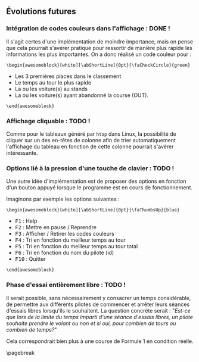 Évolutions futures
------------------

### Intégration de codes couleurs dans l'affichage : DONE ! 

Il s'agit certes d'une implémentation de moindre importance, mais on pense que cela pourrait s'avérer pratique pour 
ressortir de manière plus rapide les informations les plus importantes. On a donc réalisé un code couleur pour :


```{=latex}
\begin{awesomeblock}[white][\abShortLine]{0pt}{\faCheckCircle}{green}
```

- Les 3 premières places dans le classement
- Le temps au tour le plus rapide
- La ou les voiture(s) au stands
- La ou les voiture(s) ayant abandonné la course (OUT).

```{=latex}
\end{awesomeblock}
```

### Affichage cliquable : TODO !

Comme pour le tableaux généré par `htop` dans Linux, la possibilité de cliquer sur un des en-têtes de colonne afin de trier automatiquement 
l'affichage du tableau en fonction de cette colonne pourrait s'avérer intéressante.

### Options lié à la pression d'une touche de clavier : TODO !

Une autre idée d'implémentation est de proposer des options en fonction d'un bouton appuyé lorsque le programme est en cours 
de fonctionnement.

Imaginons par exemple les options suivantes :

```{=latex}
\begin{awesomeblock}[white][\abShortLine]{0pt}{\faThumbsUp}{blue}
```

- <kbd>F1</kbd> : Help
- <kbd>F2</kbd> : Mettre en pause / Reprendre
- <kbd>F3</kbd> : Afficher / Retirer les codes couleurs
- <kbd>F4</kbd> : Tri en fonction du meilleur temps au tour
- <kbd>F5</kbd> : Tri en fonction du meilleur temps au tour total
- <kbd>F6</kbd> : Tri en fonction du nom du pilote (id)
- <kbd>F10</kbd> : Quitter 

```{=latex}
\end{awesomeblock}
```

### Phase d'essai entièrement libre : TODO ! 

Il serait possible, sans nécessairement y consacrer un temps considérable, de permettre aux différents pilotes de 
commencer et arrêter leurs séances d'essais libres lorsqu'ils le souhaitent.
La question concrète serait : "_Est-ce que lors de la limite du temps imparti d'une séance d'essais libres, un pilote souhaite 
prendre le volant ou non et si oui, pour combien de tours ou combien de temps?_"

Cela correspondrait bien plus à une course de Formule 1 en condition réelle.

\pagebreak 
